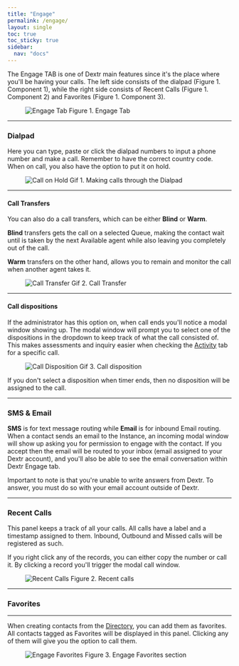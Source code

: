 ```yaml
---
title: "Engage"
permalink: /engage/
layout: single
toc: true
toc_sticky: true
sidebar: 
  nav: "docs"
---
```


The Engage TAB is one of Dextr main features since it's the place where you'll be having your calls. The left side consists of the dialpad (Figure 1. Component 1), while the right side consists of Recent Calls (Figure 1. Component 2) and Favorites (Figure 1. Component 3).

<figure>
   <img src="{{ '/assets/images/engage-tab.jpg' }}" alt="Engage Tab">
   <span>Figure 1. Engage Tab</span>
</figure>

----
### Dialpad

Here you can type, paste or click the dialpad numbers to input a phone number and make a call. Remember to have the correct country code. When on call, you also have the option to put it on hold. 

<figure>
   <img src="{{ '/assets/images/call-hold.gif' }}" alt="Call on Hold">
   <span>Gif 1. Making calls through the Dialpad</span>
</figure>

----
#### Call Transfers

You can also do a call transfers, which can be either **Blind** or **Warm**. 

**Blind** transfers gets the call on a selected Queue, making the contact wait until is taken by the next Available agent while also leaving you completely out of the call. 

**Warm** transfers on the other hand, allows you to remain and monitor the call when another agent takes it.

<figure>
   <img src="{{ '/assets/images/transfer-call.gif' }}" alt="Call Transfer">
   <span>Gif 2. Call Transfer</span>
</figure>

----
#### Call dispositions

If the administrator has this option on, when call ends you'll notice a modal window showing up. The modal window will prompt you to select one of the dispositions in the dropdown to keep track of what the call consisted of. This makes assessments and inquiry easier when checking the [Activity](/docs/activity/) tab for a specific call.

<figure>
   <img src="{{ '/assets/images/call-disposition.gif' }}" alt="Call Disposition">
   <span>Gif 3. Call disposition</span>
</figure>

If you don't select a disposition when timer ends, then no disposition will be assigned to the call.

----

### SMS & Email

**SMS** is for text message routing while **Email** is for inbound Email routing. When a contact sends an email to the Instance, an incoming modal window will show up asking you for permission to engage with the contact. If you accept then the email will be routed to your inbox (email assigned to your Dextr account), and you'll also be able to see the email conversation within Dextr Engage tab.

Important to note is that you're unable to write answers from Dextr. To answer, you must do so with your email account outside of Dextr. 

----
### Recent Calls

This panel keeps a track of all your calls. All calls have a label and a timestamp assigned to them. Inbound, Outbound and Missed calls will be registered as such.

If you right click any of the records, you can either copy the number or call it. By clicking a record you'll trigger the modal call window.

<figure>
   <img src="{{ '/assets/images/recent-calls.jpg' }}" alt="Recent Calls">
   <span>Figure 2. Recent calls</span>
</figure>

----
### Favorites
----

When creating contacts from the [Directory](/docs/directory/), you can add them as favorites. All contacts tagged as Favorites will be displayed in this panel. Clicking any of them will give you the option to call them.

<figure>
   <img src="{{ '/assets/images/engage-favorites.jpg' }}" alt="Engage Favorites">
   <span>Figure 3. Engage Favorites section</span>
</figure>

